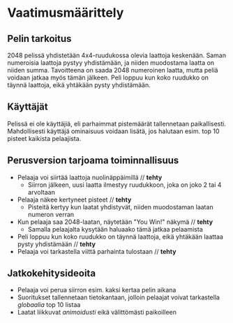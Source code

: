 # Vaatimusmäärittely

## Pelin tarkoitus
2048 pelissä yhdistetään 4x4-ruudukossa olevia laattoja keskenään. Saman numeroisia laattoja pystyy yhdistämään, ja niiden muodostama laatta on niiden summa. Tavoitteena on saada 2048 numeroinen laatta, mutta peliä voidaan jatkaa myös tämän jälkeen. Peli loppuu kun koko ruudukko on täynnä laattoja, eikä yhtäkään pysty yhdistämään.

## Käyttäjät
Pelissä ei ole käyttäjiä, eli parhaimmat pistemäärät tallennetaan paikallisesti. Mahdollisesti käyttäjä ominaisuus voidaan lisätä, jos halutaan esim. top 10 pisteet kaikista pelaajista.

## Perusversion tarjoama toiminnallisuus
- Pelaaja voi siirtää laattoja nuolinäppäimillä // **tehty**
  - Siirron jälkeen, uusi laatta ilmestyy ruudukkoon, joka on joko 2 tai 4 arvoltaan
- Pelaaja näkee kertyneet pisteet // **tehty**
  - Pisteitä kertyy kun laatat yhdistyvät, niiden muodostaman laatan numeron verran
- Kun pelaaja saa 2048-laatan, näytetään "You Win!" näkymä // **tehty**
  - Samalla pelaajalta kysytään haluaako tämä jatkaa pelaamista 
- Peli loppuu kun koko ruudukko on täynnä laattoja, eikä yhtäkään laattaa pysty yhdistämään // **tehty**
- Pelaaja voi tarkastella viittä parhainta tulostaan // **tehty**

## Jatkokehitysideoita
- Pelaaja voi perua siirron esim. kaksi kertaa pelin aikana
- Suoritukset tallennetaan tietokantaan, jolloin pelaajat voivat tarkastella *globaalia* top 10 listaa
- Laatat liikkuvat *animoidusti* eikä välittömästi paikoilleen
